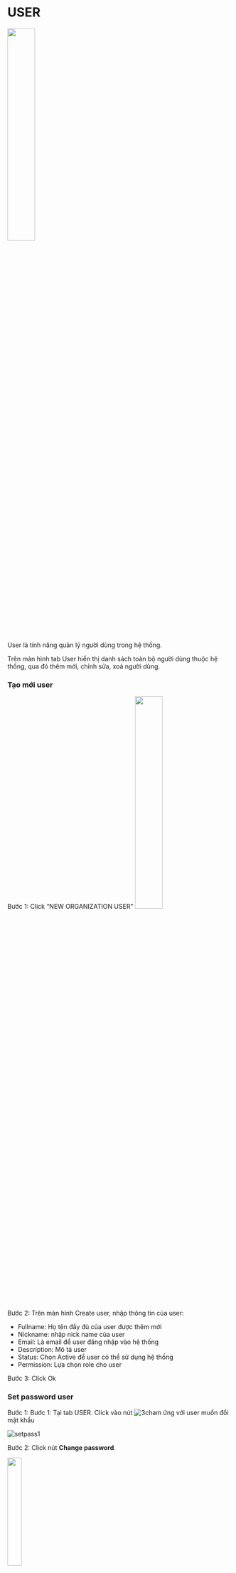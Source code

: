 # USER

<img src="https://user-images.githubusercontent.com/105435351/198542962-561f6562-2d76-4583-9b93-376b476493b8.png" width="35%" />

User là tính năng quản lý người dùng trong hệ thống.

Trên màn hình tab User hiển thị danh sách toàn bộ người dùng thuộc hệ thống, qua đó thêm mới, chỉnh sửa, xoá người dùng. 

###	Tạo mới user
Bước 1: Click “NEW ORGANIZATION USER” 
<img src="https://user-images.githubusercontent.com/105435351/198542962-561f6562-2d76-4583-9b93-376b476493b8.png" width="35%" />

Bước 2:	Trên màn hình Create user, nhập thông tin của user:

-	Fullname: Họ tên đầy đủ của user được thêm mới
-	Nickname: nhập nick name của user
-	Email: Là email để user đăng nhập vào hệ thống
-	Description: Mô tả user
-	Status: Chọn Active để user có thể sử dụng hệ thống
-	Permission: Lựa chọn role cho user

Bước 3: Click Ok

### Set password user
Bước 1:	Bước 1:	Tại tab USER. Click vào nút ![3cham](https://user-images.githubusercontent.com/105435351/197490871-756491bf-bdbc-460f-9a51-9b27ed4240c7.png)  ứng với user muốn đổi mật khẩu

![setpass1](https://user-images.githubusercontent.com/105435351/198698414-d56acbfb-c97c-4771-b62f-7e5f42c1d444.png)

Bước 2:	Click nút **Change password**.

<img src="https://user-images.githubusercontent.com/105435351/198698416-9d612d0b-d294-439a-bded-8d7c8028aed4.png" width="25%" />

Hiển thị poppup cho người dùng đổi password. 

<img src="https://user-images.githubusercontent.com/105435351/198698423-52bf3c27-6ddf-4f1b-8055-484f34adfc12.png" width="45%" />

Bước 3:	Bước 3:	Nhập password thay đổi, và click **OK**. Hệ thống gửi thông báo mật khẩu đến user.

### Chỉnh sửa thông tin user
Bước 1:	Bước 1:	Tại tab USER. Click vào nút ![3cham](https://user-images.githubusercontent.com/105435351/197490871-756491bf-bdbc-460f-9a51-9b27ed4240c7.png)  ứng với user muốn chỉnh sửa

Bước 2:	Click nút **Edit**

<img src="https://user-images.githubusercontent.com/105435351/198698402-3b76d2dc-bf31-4df9-a71d-4627d1f8a874.png" width="25%" />

Hệ thống hiển thị popup edit user.

![edituser2](https://user-images.githubusercontent.com/105435351/200034548-c58fe60a-3285-498b-a4e2-705f0c0ef1a2.png)

Bước 3:	Nhập vào trường thông tin cần sửa

Bước 4:	Click “OK” để lưu thông tin vừa sửa.

*Note: Email của user không được phép sửa*

### Xóa user
Chỉ project owner mới có quyền chỉnh sửa xóa dự án.

Bước 1:	Tại tab USER. Click vào nút ![3cham](https://user-images.githubusercontent.com/105435351/197490871-756491bf-bdbc-460f-9a51-9b27ed4240c7.png)  ứng với user muốn xóa

Bước 2:	Click nút **Delete**.

<img src="https://user-images.githubusercontent.com/105435351/198698426-47dfb42e-01af-4a1b-91bc-761b65c0d490.png" width="25%" />

Hệ thống hiển thị popup xác nhận xóa

<img src="https://user-images.githubusercontent.com/105435351/198698431-b99c0eb0-ae52-4cff-9a89-c3bed533db01.png" width="45%" />

Bước 3:	Click nút **DELETE** để xác nhận xóa

Ngoài ra, người dùng có thể thêm mới/ sửa thông tin user qua file Excel bằng cách Click vào biểu tượng Import Excel, lựa chọn file dữ liệu upload

Click vào biểu tượng ![3cham](https://user-images.githubusercontent.com/105435351/197490871-756491bf-bdbc-460f-9a51-9b27ed4240c7.png) để tải về danh sách user trên hệ thống
